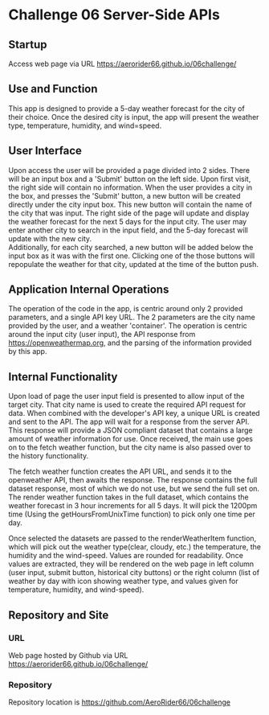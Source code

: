 # Challenge 06 Server-Side APIs

## Startup
Access web page via URL https://aerorider66.github.io/06challenge/

## Use and Function
This app is designed to provide a 5-day weather forecast for the city of their choice. Once the desired city is input, the app will present the weather type, temperature, humidity, and wind=speed. 

## User Interface
Upon access the user will be provided a page divided into 2 sides.  There will be an input box and a 'Submit' button on the left side.  Upon first visit, the right side will contain no information. 
When the user provides a city in the box, and presses the 'Submit' button, a new button will be created directly under the city input box.  This new button will contain the name of the city that was input.
The right side of the page will update and display the weather forecast for the next 5 days for the input city.
The user may enter another city to search in the input field, and the 5-day forecast will update with the new city.  
Additionally, for each city searched, a new button will be added below the input box as it was with the first one.  Clicking one of the those buttons will repopulate the weather for that city, updated at the time of the button push.  


## Application Internal Operations

The operation of the code in the app, is centric around only 2 provided parameters, and a single API key URL.
The 2 parameters are the city name provided by the user, and a weather 'container'.
The operation is centric around the input city (user input), the API response from https://openweathermap.org, and the parsing of the information provided by this app.


## Internal Functionality

Upon load of page the user input field is presented to allow input of the target city.  That city name is used to create the required API request for data.  When combined with the developer's API key, a unique URL is created and sent to the API.  The app will wait for a response from the server API.  This response will provide a JSON compliant dataset that contains a large amount of weather information for use.  Once received, the main use goes on to the fetch weather function, but the city name is also passed over to the history functionality.

The fetch weather function creates the API URL, and sends it to the openweather API, then awaits the response.  The response contains the full dataset response, most of which we do not use, but we send the full set on.  The render weather function takes in the full dataset, which contains the weather forecast in 3 hour increments for all 5 days.  It will pick the 1200pm time (Using the getHoursFromUnixTime function) to pick only one time per day.

Once selected the datasets are passed to the renderWeatherItem function, which will pick out the weather type(clear, cloudy, etc.) the temperature, the humidity and the wind-speed. Values are rounded for readability.  Once values are extracted, they will be rendered on the web page in left column (user input, submit button, historical city buttons) or the right column (list of weather by day with icon showing weather type, and values given for temperature, humidity, and wind-speed).


## Repository and Site

### URL
Web page hosted by Github via URL https://aerorider66.github.io/06challenge/

### Repository
Repository location is https://github.com/AeroRider66/06challenge

   

